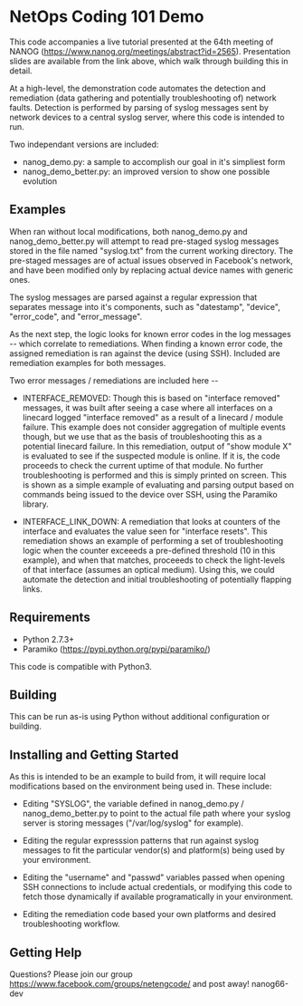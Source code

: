 # NetOps Coding 101 Demo
This code accompanies a live tutorial presented at the 64th meeting of NANOG
(https://www.nanog.org/meetings/abstract?id=2565).  Presentation slides are
available from the link above, which walk through building this in detail.

At a high-level, the demonstration code automates the detection and remediation
(data gathering and potentially troubleshooting of) network faults.  Detection
is performed by parsing of syslog messages sent by network devices to a central
syslog server, where this code is intended to run.

Two independant versions are included:
* nanog_demo.py:  a sample to accomplish our goal in it's simpliest form
* nanog_demo_better.py:  an improved version to show one possible evolution

## Examples
When ran without local modifications, both nanog_demo.py and nanog_demo_better.py
will attempt to read pre-staged syslog messages stored in the file named
"syslog.txt" from the current working directory.  The pre-staged messages are of
actual issues observed in Facebook's network, and have been modified only by
replacing actual device names with generic ones.

The syslog messages are parsed against a regular expression that separates
message into it's components, such as "datestamp", "device", "error_code",
and "error_message".

As the next step, the logic looks for known error codes in the log messages --
which correlate to remediations.  When finding a known error code, the assigned
remediation is ran against the device (using SSH).  Included are remediation
examples for both messages.  

Two error messages / remediations are included here --
* INTERFACE_REMOVED:  Though this is based on "interface removed" messages, it was
built after seeing a case where all interfaces on a linecard logged "interface removed"
as a result of a linecard / module failure.  This example does not consider aggregation
of multiple events though, but we use that as the basis of troubleshooting this as a
potential linecard failure.  In this remediation, output of "show module X" is evaluated
to see if the suspected module is online.  If it is, the code proceeds to check the
current uptime of that module.  No further troubleshooting is performed and this is
simply printed on screen.  This is shown as a simple example of evaluating and parsing
output based on commands being issued to the device over SSH, using the Paramiko library.

* INTERFACE_LINK_DOWN:  A remediation that looks at counters of the interface
and evaluates the value seen for "interface resets".  This remediation shows an
example of performing a set of troubleshooting logic when the counter exceeeds a
pre-defined threshold (10 in this example), and when that matches, proceeeds to
check the light-levels of that interface (assumes an optical medium).  Using this,
we could automate the detection and initial troubleshooting of potentially flapping
links.

## Requirements
* Python 2.7.3+
* Paramiko (https://pypi.python.org/pypi/paramiko/)

This code is compatible with Python3.

## Building
This can be run as-is using Python without additional configuration or building.

## Installing and Getting Started
As this is intended to be an example to build from, it will require local
modifications based on the environment being used in.  These include:

* Editing "SYSLOG", the variable defined in nanog_demo.py / nanog_demo_better.py
to point to the actual file path where your syslog server is storing messages
("/var/log/syslog" for example).

* Editing the regular expresssion patterns that run against syslog messages to
fit the particular vendor(s) and platform(s) being used by your environment.

* Editing the "username" and "passwd" variables passed when opening SSH
connections to include actual credentials, or modifying this code to fetch
those dynamically if available programatically in your environment.

* Editing the remediation code based your own platforms and desired
troubleshooting workflow.

## Getting Help
Questions?  Please join our group https://www.facebook.com/groups/netengcode/
and post away!
 nanog66-dev
